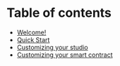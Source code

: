 # Table of contents

* [Welcome!](README.md)
* [Quick Start](quick-start.md)
* [Customizing your studio](customizing-your-studio.md)
* [Customizing your smart contract](customizing-your-smart-contract.md)
